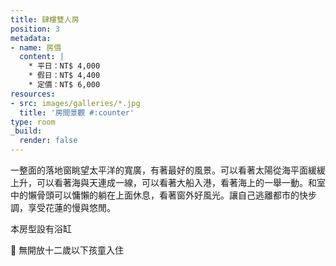 ```yaml
---
title: 肆樓雙人房
position: 3
metadata:
- name: 房價
  content: |
    * 平日：NT$ 4,000
    * 假日：NT$ 4,400
    * 定價：NT$ 6,000
resources:
- src: images/galleries/*.jpg
  title: '房間景觀 #:counter'
type: room
_build:
  render: false
---
```


一整面的落地窗眺望太平洋的寬廣，有著最好的風景。可以看著太陽從海平面緩緩上升，可以看著海與天連成一線，可以看著大船入港，看著海上的一舉一動。和室中的懶骨頭可以慵懶的躺在上面休息，看著窗外好風光。讓自己逃離都市的快步調，享受花蓮的慢與悠閒。

本房型設有浴缸

🚫 無開放十二歲以下孩童入住
